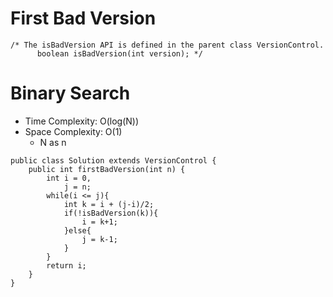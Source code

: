 # First Bad Version

```
/* The isBadVersion API is defined in the parent class VersionControl.
      boolean isBadVersion(int version); */
```

# Binary Search

- Time Complexity: O(log(N))
- Space Complexity: O(1)
  - N as n

```
public class Solution extends VersionControl {
    public int firstBadVersion(int n) {
        int i = 0,
            j = n;
        while(i <= j){
            int k = i + (j-i)/2;
            if(!isBadVersion(k)){
                i = k+1;
            }else{
                j = k-1;
            }
        }
        return i;
    }
}
```
